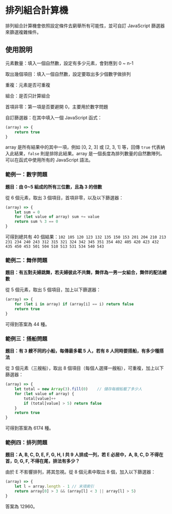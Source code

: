 # 排列組合計算機

排列組合計算機會依照設定條件去窮舉所有可能性，並可自訂 JavaScript 篩選器來篩選複雜條件。

## 使用說明

元素數量：填入一個自然數，設定有多少元素，會對應到 0 ~ n-1

取出幾個項目：填入一個自然數，設定要取出多少個數字做排列

重複：元素是否可重複

組合：是否只計算組合

首項非零：第一項是否要避開 0，主要用於數字問題

自訂篩選器：在其中填入一個 JavaScript 函式：

```javascript
(array) => {
	return true
}
```

array 是所有結果中的其中一項，例如 [0, 2, 3] 或 [2, 3, 1] 等，回傳 `true` 代表納入此結果，`false` 則是排除此結果。array 是一個長度為排列數量的自然數陣列。可以在函式中使用所有的 JavaScript 語法。

### 範例一：數字問題

**題目：由 0~5 組成的所有三位數，且為 3 的倍數**

從 6 個元素，取出 3 個項目，首項非零，以及以下篩選器：

``` javascript
(array) => {
    let sum = 0
    for (let value of array) sum += value
    return sum % 3 == 0
}
```

可得到總共有 40 個結果：`102 105 120 123 132 135 150 153 201 204 210 213 231 234 240 243 312 315 321 324 342 345 351 354 402 405 420 423 432 435 450 453 501 504 510 513 531 534 540 543`

### 範例二：舞伴問題

**題目：有五對夫婦跳舞，若夫婦彼此不共舞，舞伴為一男一女組合，舞伴的配法總數**

從 5 個元素，取出 5 個項目，加上以下篩選器：

``` javascript
(array) => {
    for (let i in array) if (array[i] == i) return false
    return true
}
```

可得到答案為 44 種。

### 範例三：搭船問題

**題目：有 3 艘不同的小船，每傳最多載 5 人，若有 8 人同時要搭船，有多少種搭法**

從 3 個元素（三艘船），取出 8 個項目（每個人選擇一艘船），可重複，加上以下篩選器：

``` javascript
(array) => {
    let total = new Array(3).fill(0)	// 儲存每艘船載了多少人
    for (let value of array) {
        total[value]++
        if (total[value] > 5) return false
    }
    return true
}
```

可得到答案為 6174 種。

### 範例四：排列問題

**題目：A, B, C, D, E, F, G, H, I 共 9 人排成一列，若 E 必居中，A, B, C, D 不得在首，D, G, F, 不得在尾，排法有多少？**

由於 E 不影響排列，將其忽視。從 8 個元素中取出 8 個，加入以下篩選器：

``` javascript
(array) => {
    let l = array.length - 1 // 末項索引
    return array[0] > 3 && (array[l] < 3 || array[l] > 5)
}
```

答案為 12960。